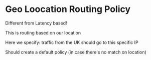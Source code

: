 # Geo Loocation Routing Policy

Different from Latency based!

This is routing based on our location

Here we specify: traffic from the UK should go to this specific IP

Should create a default policy (in case there's no match on location)
